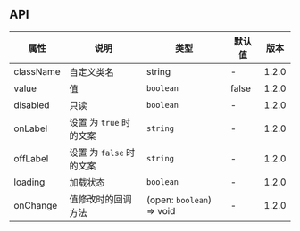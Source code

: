 ## API

| 属性      | 说明                     | 类型                      | 默认值 | 版本  |
| --------- | ------------------------ | ------------------------- | ------ | ----- |
| className | 自定义类名               | string                    | -      | 1.2.0 |
| value     | 值                       | `boolean`                 | false  | 1.2.0 |
| disabled  | 只读                     | `boolean`                 | -      | 1.2.0 |
| onLabel   | 设置 为 `true` 时的文案  | `string`                  | -      | 1.2.0 |
| offLabel  | 设置 为 `false` 时的文案 | `string`                  | -      | 1.2.0 |
| loading   | 加载状态                 | `boolean`                 | -      | 1.2.0 |
| onChange  | 值修改时的回调方法       | (open: `boolean`) => void | -      | 1.2.0 |
